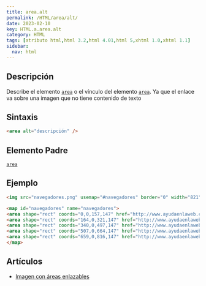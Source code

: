 ```yaml
---
title: area.alt
permalink: /HTML/area/alt/
date: 2023-02-10
key: HTML.a.area.alt
category: HTML
tags: [atributo html,html 3.2,html 4.01,html 5,xhtml 1.0,xhtml 1.1]
sidebar:
  nav: html
---
```


## Descripción


Describe el elemento [`area`](https://www.w3api.com/HTML/area/) o el vínculo del elemento [`area`](https://www.w3api.com/HTML/area/). Ya que el enlace va sobre una imagen que no tiene contenido de texto


## Sintaxis


```html
<area alt="descripción" />
```


## Elemento Padre


[`area`](https://www.w3api.com/HTML/area/)


## Ejemplo


```html
<img src="navegadores.png" usemap="#navegadores" border="0" width="821" height="152" alt="Navegadores" />

<map id="navegadores" name="navegadores">
<area shape="rect" coords="0,0,157,147" href="http://www.ayudaenlaweb.com/navegadores/que-es-internet-explorer/" alt="Internet Explorer" title="Internet Explorer"    />
<area shape="rect" coords="164,0,321,147" href="http://www.ayudaenlaweb.com/navegadores/que-es-firefox/" alt="Firefox" title="Firefox"    />
<area shape="rect" coords="340,0,497,147" href="http://www.ayudaenlaweb.com/navegadores/que-es-google-chrome/" alt="Google Chrome" title="Google Chrome"    />
<area shape="rect" coords="507,0,664,147" href="http://www.ayudaenlaweb.com/navegadores/que-es-safari/" alt="Safari" title="Safari"    />
<area shape="rect" coords="659,0,816,147" href="http://www.ayudaenlaweb.com/navegadores/que-es-opera/" alt="Opera" title="Opera"    />
</map>
```


## Artículos

- [Imagen con áreas enlazables](http://lineadecodigo.com/html/imagen-con-areas-enlazables/)
